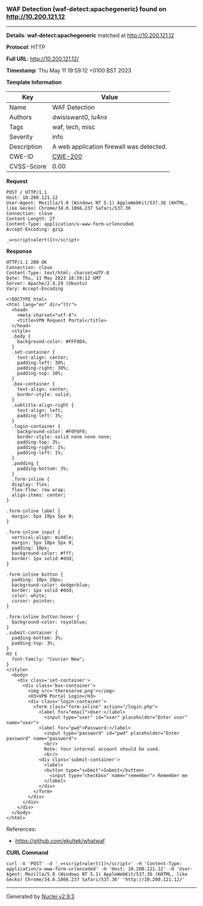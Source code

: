 ### WAF Detection (waf-detect:apachegeneric) found on http://10.200.121.12
---
**Details**: **waf-detect:apachegeneric**  matched at http://10.200.121.12

**Protocol**: HTTP

**Full URL**: http://10.200.121.12/

**Timestamp**: Thu May 11 19:59:12 +0100 BST 2023

**Template Information**

| Key | Value |
|---|---|
| Name | WAF Detection |
| Authors | dwisiswant0, lu4nx |
| Tags | waf, tech, misc |
| Severity | info |
| Description | A web application firewall was detected. |
| CWE-ID | [CWE-200](https://cwe.mitre.org/data/definitions/200.html) |
| CVSS-Score | 0.00 |

**Request**
```http
POST / HTTP/1.1
Host: 10.200.121.12
User-Agent: Mozilla/5.0 (Windows NT 5.1) AppleWebKit/537.36 (KHTML, like Gecko) Chrome/34.0.1866.237 Safari/537.36
Connection: close
Content-Length: 27
Content-Type: application/x-www-form-urlencoded
Accept-Encoding: gzip

_=<script>alert(1)</script>
```

**Response**
```http
HTTP/1.1 200 OK
Connection: close
Content-Type: text/html; charset=UTF-8
Date: Thu, 11 May 2023 18:59:12 GMT
Server: Apache/2.4.29 (Ubuntu)
Vary: Accept-Encoding

<!DOCTYPE html>
<html lang="en" dir="ltr">
  <head>
    <meta charset="utf-8">
    <title>VPN Request Portal</title>
  </head>
  <style>
  .body {
    background-color: #FFF8D4;
  }
  .set-container {
    text-align: center;
    padding-left: 30%;
    padding-right: 30%;
    padding-top: 10%;
  }
  .box-container {
    text-align: center;
    border-style: solid;
  }
  .subtitle-align-right {
    text-align: left;
    padding-left: 3%;
  }
  .login-container {
    background-color: #F0F0F0;
    border-style: solid none none none;
    padding-top: 3%;
    padding-right: 1%;
    padding-left: 1%;
  }
  .padding {
    padding-bottom: 3%;
  }
  .form-inline {
  display: flex;
  flex-flow: row wrap;
  align-items: center;
}

.form-inline label {
  margin: 5px 10px 5px 0;
}

.form-inline input {
  vertical-align: middle;
  margin: 5px 10px 5px 0;
  padding: 10px;
  background-color: #fff;
  border: 1px solid #ddd;
}

.form-inline button {
  padding: 10px 20px;
  background-color: dodgerblue;
  border: 1px solid #ddd;
  color: white;
  cursor: pointer;
}

.form-inline button:hover {
  background-color: royalblue;
}
.submit-container {
  padding-bottom: 3%;
  padding-top: 3%;
}
H3 {
  font-family: "Courier New";
}
</style>
  <body>
    <div class='set-container'>
      <div class='box-container'>
        <img src='thereserve.png'></img>
        <H3>VPN Portal Login</H3>
        <div class='login-container'>
          <form class="form-inline" action="/login.php">
            <label for="email">User:</label>
              <input type="user" id="user" placeholder="Enter user" name="user">
            <label for="pwd">Password:</label>
              <input type="password" id="pwd" placeholder="Enter password" name="password">
              <br/>
              Note: Your internal account should be used.
              <br/>
            <div class='submit-container'>
              <label>
              <button type="submit">Submit</button>
                <input type="checkbox" name="remember"> Remember me
              </label>
            </div>
          </form>
        </div>
      </div>
    </div>
  </body>
</html>

```

References: 
- https://github.com/ekultek/whatwaf

**CURL Command**
```
curl -X 'POST' -d '_=<script>alert(1)</script>' -H 'Content-Type: application/x-www-form-urlencoded' -H 'Host: 10.200.121.12' -H 'User-Agent: Mozilla/5.0 (Windows NT 5.1) AppleWebKit/537.36 (KHTML, like Gecko) Chrome/34.0.1866.237 Safari/537.36' 'http://10.200.121.12/'
```
---
Generated by [Nuclei v2.9.3](https://github.com/projectdiscovery/nuclei)